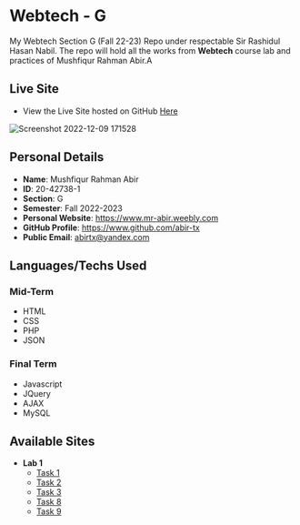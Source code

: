 # Webtech - G

My Webtech Section G (Fall 22-23) Repo under respectable Sir Rashidul Hasan Nabil. The repo will hold all the works from **Webtech** course lab and practices of Mushfiqur Rahman Abir.A

## Live Site

- View the Live Site hosted on GitHub [Here](https://abir-tx.github.io/webtech/)

![Screenshot 2022-12-09 171528](https://user-images.githubusercontent.com/28858998/206690478-a423ed08-7932-45e4-87b6-972b5957239e.png)

## Personal Details

- **Name**: Mushfiqur Rahman Abir
- **ID**: 20-42738-1
- **Section**: G
- **Semester**: Fall 2022-2023
- **Personal Website**: https://www.mr-abir.weebly.com
- **GitHub Profile**: https://www.github.com/abir-tx
- **Public Email**: abirtx@yandex.com

## Languages/Techs Used

### Mid-Term

- HTML
- CSS
- PHP
- JSON

### Final Term

- Javascript
- JQuery
- AJAX
- MySQL

## Available Sites

- **Lab 1**
  - [Task 1](https://abir-tx.github.io/webtech/lab1/task1/)
  - [Task 2](https://abir-tx.github.io/webtech/lab1/task2/)
  - [Task 3](https://github.com/Abir-Tx/webtech/tree/main/lab2/task1#lab-2--task-1)
  - [Task 8](https://abir-tx.github.io/webtech/lab1/task8/)
  - [Task 9](https://abir-tx.github.io/webtech/lab1/task9/)

